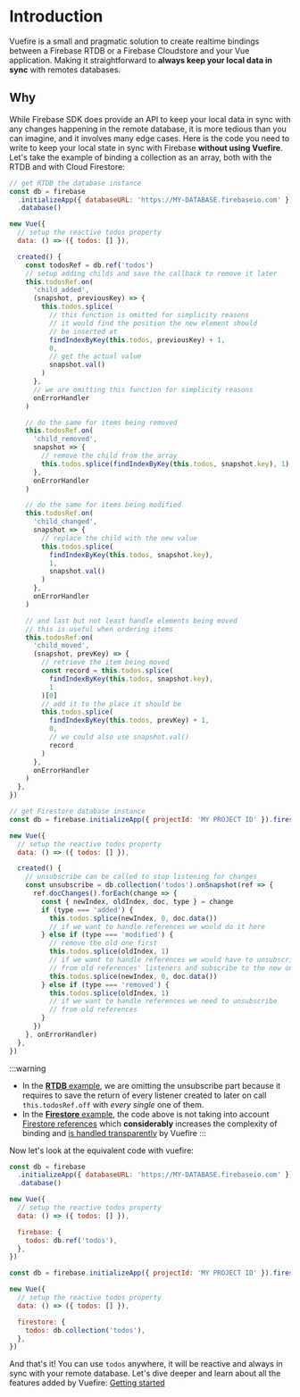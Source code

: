 # Introduction

Vuefire is a small and pragmatic solution to create realtime bindings between a Firebase RTDB or a Firebase Cloudstore and your Vue application. Making it straightforward to **always keep your local data in sync** with remotes databases.

## Why

While Firebase SDK does provide an API to keep your local data in sync with any changes happening in the remote database, it is more tedious than you can imagine, and it involves many edge cases. Here is the code you need to write to keep your local state in sync with Firebase **without using Vuefire**. Let's take the example of binding a collection as an array, both with the RTDB and with Cloud Firestore:

<FirebaseExample id="original">

```js
// get RTDB the database instance
const db = firebase
  .initializeApp({ databaseURL: 'https://MY-DATABASE.firebaseio.com' })
  .database()

new Vue({
  // setup the reactive todos property
  data: () => ({ todos: [] }),

  created() {
    const todosRef = db.ref('todos')
    // setup adding childs and save the callback to remove it later
    this.todosRef.on(
      'child_added',
      (snapshot, previousKey) => {
        this.todos.splice(
          // this function is omitted for simplicity reasons
          // it would find the position the new element should
          // be inserted at
          findIndexByKey(this.todos, previousKey) + 1,
          0,
          // get the actual value
          snapshot.val()
        )
      },
      // we are omitting this function for simplicity reasons
      onErrorHandler
    )

    // do the same for items being removed
    this.todosRef.on(
      'child_removed',
      snapshot => {
        // remove the child from the array
        this.todos.splice(findIndexByKey(this.todos, snapshot.key), 1)
      },
      onErrorHandler
    )

    // do the same for items being modified
    this.todosRef.on(
      'child_changed',
      snapshot => {
        // replace the child with the new value
        this.todos.splice(
          findIndexByKey(this.todos, snapshot.key),
          1,
          snapshot.val()
        )
      },
      onErrorHandler
    )

    // and last but not least handle elements being moved
    // this is useful when ordering items
    this.todosRef.on(
      'child_moved',
      (snapshot, prevKey) => {
        // retrieve the item being moved
        const record = this.todos.splice(
          findIndexByKey(this.todos, snapshot.key),
          1
        )[0]
        // add it to the place it should be
        this.todos.splice(
          findIndexByKey(this.todos, prevKey) + 1,
          0,
          // we could also use snapshot.val()
          record
        )
      },
      onErrorHandler
    )
  },
})
```

```js
// get Firestore database instance
const db = firebase.initializeApp({ projectId: 'MY PROJECT ID' }).firestore()

new Vue({
  // setup the reactive todos property
  data: () => ({ todos: [] }),

  created() {
    // unsubscribe can be called to stop listening for changes
    const unsubscribe = db.collection('todos').onSnapshot(ref => {
      ref.docChanges().forEach(change => {
        const { newIndex, oldIndex, doc, type } = change
        if (type === 'added') {
          this.todos.splice(newIndex, 0, doc.data())
          // if we want to handle references we would do it here
        } else if (type === 'modified') {
          // remove the old one first
          this.todos.splice(oldIndex, 1)
          // if we want to handle references we would have to unsubscribe
          // from old references' listeners and subscribe to the new ones
          this.todos.splice(newIndex, 0, doc.data())
        } else if (type === 'removed') {
          this.todos.splice(oldIndex, 1)
          // if we want to handle references we need to unsubscribe
          // from old references
        }
      })
    }, onErrorHandler)
  },
})
```

</FirebaseExample>

:::warning

- In the [**RTDB** example](#original_rtdb), we are omitting the unsubscribe part because it requires to save the return of every listener created to later on call `this.todosRef.off` with _every single_ one of them.
- In the [**Firestore** example](#original_firestore), the code above is not taking into account [Firestore references](https://firebase.google.com/docs/firestore/data-model#references) which **considerably** increases the complexity of binding and [is handled transparently](firestore-references.md) by Vuefire
  :::

Now let's look at the equivalent code with vuefire:

<FirebaseExample id="getting-started">

```js
const db = firebase
  .initializeApp({ databaseURL: 'https://MY-DATABASE.firebaseio.com' })
  .database()

new Vue({
  // setup the reactive todos property
  data: () => ({ todos: [] }),

  firebase: {
    todos: db.ref('todos'),
  },
})
```

```js
const db = firebase.initializeApp({ projectId: 'MY PROJECT ID' }).firestore()

new Vue({
  // setup the reactive todos property
  data: () => ({ todos: [] }),

  firestore: {
    todos: db.collection('todos'),
  },
})
```

</FirebaseExample>

And that's it! You can use `todos` anywhere, it will be reactive and always in sync with your remote database. Let's dive deeper and learn about all the features added by Vuefire: [Getting started](getting-started.md)
